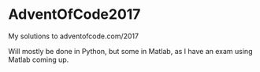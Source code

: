 # AdventOfCode2017
My solutions to adventofcode.com/2017

Will mostly be done in Python, but some in Matlab, as I have an exam using Matlab coming up.
